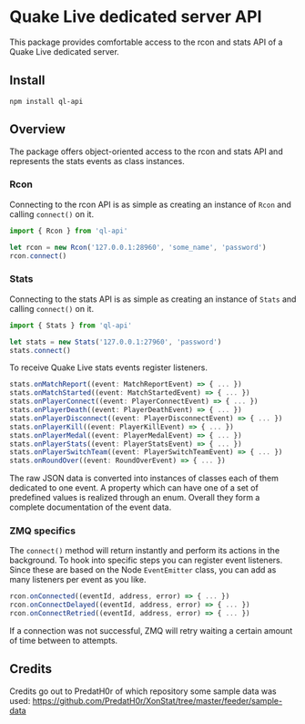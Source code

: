 # Quake Live dedicated server API

This package provides comfortable access to the rcon and stats API of a Quake Live dedicated server.

## Install

`npm install ql-api`

## Overview

The package offers object-oriented access to the rcon and stats API and represents the stats events as class instances.

### Rcon

Connecting to the rcon API is as simple as creating an instance of `Rcon` and calling `connect()` on it.

```typescript
import { Rcon } from 'ql-api'

let rcon = new Rcon('127.0.0.1:28960', 'some_name', 'password')
rcon.connect()
```

### Stats

Connecting to the stats API is as simple as creating an instance of `Stats` and calling `connect()` on it.

```typescript
import { Stats } from 'ql-api'

let stats = new Stats('127.0.0.1:27960', 'password')
stats.connect()
```

To receive Quake Live stats events register listeners.

```typescript
stats.onMatchReport((event: MatchReportEvent) => { ... })
stats.onMatchStarted((event: MatchStartedEvent) => { ... })
stats.onPlayerConnect((event: PlayerConnectEvent) => { ... })
stats.onPlayerDeath((event: PlayerDeathEvent) => { ... })
stats.onPlayerDisconnect((event: PlayerDisconnectEvent) => { ... })
stats.onPlayerKill((event: PlayerKillEvent) => { ... })
stats.onPlayerMedal((event: PlayerMedalEvent) => { ... })
stats.onPlayerStats((event: PlayerStatsEvent) => { ... })
stats.onPlayerSwitchTeam((event: PlayerSwitchTeamEvent) => { ... })
stats.onRoundOver((event: RoundOverEvent) => { ... })
```

The raw JSON data is converted into instances of classes each of them dedicated to one event. A property which can have one of a set of predefined values is realized through an enum. Overall they form a complete documentation of the event data.

### ZMQ specifics

The `connect()` method will return instantly and perform its actions in the background. To hook into specific steps you can register event listeners. Since these are based on the Node `EventEmitter` class, you can add as many listeners per event as you like.

```typescript
rcon.onConnected((eventId, address, error) => { ... })
rcon.onConnectDelayed((eventId, address, error) => { ... })
rcon.onConnectRetried((eventId, address, error) => { ... })
```

If a connection was not successful, ZMQ will retry waiting a certain amount of time between to attempts.

## Credits

Credits go out to PredatH0r of which repository some sample data was used: https://github.com/PredatH0r/XonStat/tree/master/feeder/sample-data
